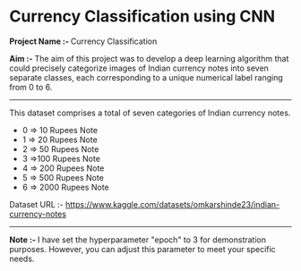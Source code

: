 # Currency Classification using CNN

<b> Project Name :- </b> Currency Classification

<b> Aim :- </b>  The aim of this project was to develop a deep learning algorithm that could precisely categorize images of Indian currency notes into seven separate classes, each corresponding to a unique numerical label ranging from 0 to 6.
<hr>


This dataset comprises a total of seven categories of Indian currency notes.
- 0 =&gt; 10 Rupees Note
- 1 =&gt; 20 Rupees Note
- 2 =&gt; 50 Rupees Note
- 3 =&gt;100 Rupees Note
- 4 =&gt; 200 Rupees Note
- 5 =&gt; 500 Rupees Note
- 6 =&gt; 2000 Rupees Note

Dataset URL :- https://www.kaggle.com/datasets/omkarshinde23/indian-currency-notes 

<hr>

<b> Note :- </b> I have set the hyperparameter "epoch" to 3 for demonstration purposes. However, you can adjust this parameter to meet your specific needs.
